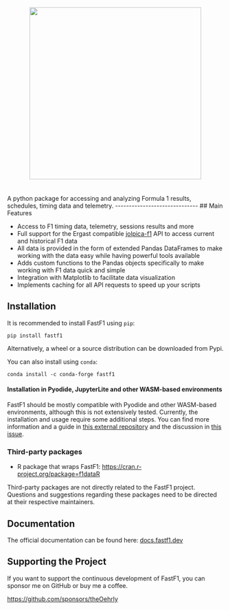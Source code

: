 <h1 align="center">
<img src="https://automobilist.com/cdn/shop/files/ATM_Story_Image_rb18-story-image-PROD01004130.png?v=1683727051&width=1170" width="400">
</h1><br>
A python package for accessing and analyzing Formula 1 results,
schedules, timing data and telemetry.
------------------------------
## Main Features

- Access to F1 timing data, telemetry, sessions results and more
- Full support for the Ergast compatible [jolpica-f1](https://github.com/jolpica/jolpica-f1/blob/main/docs/README.md) API to access current and
  historical F1 data
- All data is provided in the form of extended Pandas DataFrames to make
  working with the data easy while having powerful tools available
- Adds custom functions to the Pandas objects specifically to make working
  with F1 data quick and simple
- Integration with Matplotlib to facilitate data visualization
- Implements caching for all API requests to speed up your scripts


## Installation

It is recommended to install FastF1 using `pip`:

```commandline
pip install fastf1
```

Alternatively, a wheel or a source distribution can be downloaded from Pypi.

You can also install using `conda`:

```commandline
conda install -c conda-forge fastf1
```

#### Installation in Pyodide, JupyterLite and other WASM-based environments

FastF1 should be mostly compatible with Pyodide and other WASM-based 
environments, although this is not extensively tested. Currently, the 
installation and usage require some additional steps. You can find more 
information and a guide in
[this external repository](https://github.com/f1datajunkie/jupyterlite-fastf1)
and the discussion in [this issue](https://github.com/theOehrly/Fast-F1/issues/667).

### Third-party packages

- R package that wraps FastF1: https://cran.r-project.org/package=f1dataR

Third-party packages are not directly related to the FastF1 project. Questions 
and suggestions regarding these packages need to be directed at their 
respective maintainers.

## Documentation

The official documentation can be found here:
[docs.fastf1.dev](https://docs.fastf1.dev)


## Supporting the Project

If you want to support the continuous development of FastF1, you can sponsor me
on GitHub or buy me a coffee.

https://github.com/sponsors/theOehrly
